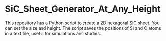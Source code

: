 # SiC_Sheet_Generator_At_Any_Height
This repository has a Python script to create a 2D hexagonal SiC sheet. You can set the size and height. The script saves the positions of Si and C atoms in a text file, useful for simulations and studies.
